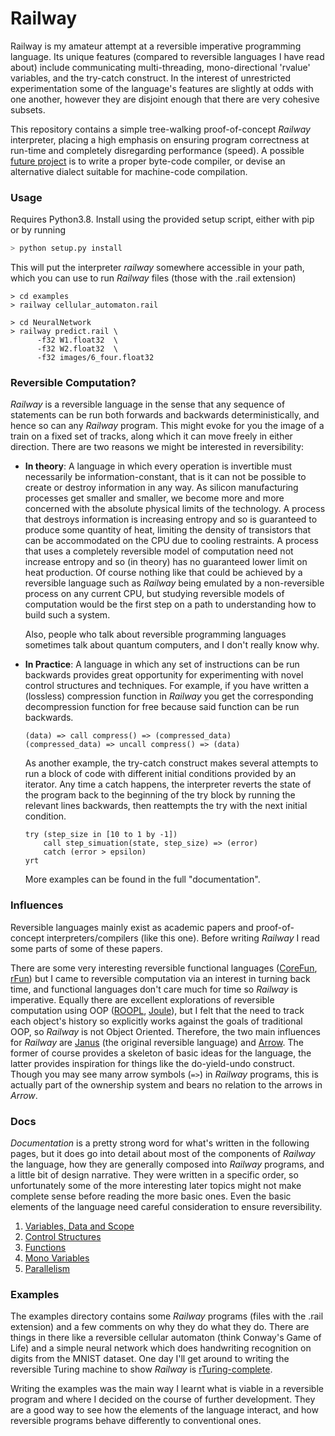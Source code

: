 # Railway
Railway is my amateur attempt at a reversible imperative programming language. Its unique features (compared to reversible languages I have read about) include communicating multi-threading, mono-directional 'rvalue' variables, and the try-catch construct. In the interest of unrestricted experimentation some of the language's features are slightly at odds with one another, however they are disjoint enough that there are very cohesive subsets.

This repository contains a simple tree-walking proof-of-concept _Railway_ interpreter, placing a high emphasis on ensuring program correctness at run-time and completely disregarding performance (speed). A possible [future project](https://github.com/jndean/monoxide) is to write a proper byte-code compiler, or devise an alternative dialect suitable for machine-code compilation.

### Usage

Requires Python3.8. Install using the provided setup script, either with pip or by running

```bash
> python setup.py install
```

This will put the interpreter _railway_ somewhere accessible in your path, which you can use to run _Railway_ files (those with the .rail extension)

```railway
> cd examples
> railway cellular_automaton.rail

> cd NeuralNetwork
> railway predict.rail \
      -f32 W1.float32  \
      -f32 W2.float32  \
      -f32 images/6_four.float32
```



### Reversible Computation?

_Railway_ is a reversible language in the sense that any sequence of statements can be run both forwards and backwards deterministically, and hence so can any _Railway_ program. This might evoke for you the image of a train on a fixed set of tracks, along which it can move freely in either direction. There are two reasons we might be interested in reversibility:

+ __In theory__: A language in which every operation is invertible must necessarily be information-constant, that is it can not be possible to create or destroy information in any way. As silicon manufacturing processes get smaller and smaller, we become more and more concerned with the absolute physical limits of the technology. A process that destroys information is increasing entropy and so is guaranteed to produce some quantity of heat, limiting the density of transistors that can be accommodated on the CPU due to cooling restraints. A process that uses a completely reversible model of computation need not increase entropy and so (in theory) has no guaranteed lower limit on heat production. Of course nothing like that could be achieved by a reversible language such as _Railway_ being emulated by a non-reversible process on any current CPU, but studying reversible models of computation would be the first step on a path to understanding how to build such a system. 

  Also, people who talk about reversible programming languages sometimes talk about quantum computers, and I don't really know why.

+ __In Practice__: A language in which any set of instructions can be run backwards provides great opportunity for experimenting with novel control structures and techniques. For example, if you have written a (lossless) compression function in _Railway_ you get the corresponding decompression function for free because said function can be run backwards.

  ```railway
  (data) => call compress() => (compressed_data)
  (compressed_data) => uncall compress() => (data)
  ```

  As another example, the try-catch construct makes several attempts to run a block of code with different initial conditions provided by an iterator. Any time a catch happens, the interpreter reverts the state of the program back to the beginning of the try block by running the relevant lines backwards, then reattempts the try with the next initial condition.

  ```railway
  try (step_size in [10 to 1 by -1])
      call step_simuation(state, step_size) => (error)
      catch (error > epsilon)
  yrt
  ```

  More examples can be found in the full "documentation".

### Influences

Reversible languages mainly exist as academic papers and proof-of-concept interpreters/compilers (like this one). Before writing _Railway_ I read some parts of some of these papers.

There are some very interesting reversible functional languages ([CoreFun]( http://hjemmesider.diku.dk/~robin/papers/rc2018.pdf "CoreFun"), [rFun]( https://github.com/kirkedal/rfun-interp "rFun")) but I came to reversible computation via an interest in turning back time, and functional languages don't care much for time so _Railway_ is imperative. Equally there are excellent explorations of reversible computation using OOP ([ROOPL]( https://pdfs.semanticscholar.org/f193/3ff3539aa785de9cbdc6edc80cf7335abb07.pdf "ROOPL"), [Joule]( https://www.researchgate.net/publication/304621348_Elements_of_a_Reversible_Object-Oriented_Language "Joule")), but I felt that the need to track each object's history so explicitly works against the goals of traditional OOP, so _Railway_ is not Object Oriented. Therefore, the two main influences for _Railway_ are [Janus](http://tetsuo.jp/ref/janus.pdf "Janus: A Time-Reversible Language") (the original reversible language) and [Arrow](https://etd.ohiolink.edu/!etd.send_file?accession=oberlin1443226400&disposition=inline "Arrow: A Modern Reversible Programming Language"). The former of course provides a skeleton of basic ideas for the language, the latter provides inspiration for things like the do-yield-undo construct. Though you may see many arrow symbols (`=>`) in _Railway_ programs, this is actually part of the ownership system and bears no relation to the arrows in _Arrow_.

### Docs

_Documentation_ is a pretty strong word for what's written in the following pages, but it does go into detail about most of the components of _Railway_ the language, how they are generally composed into _Railway_ programs, and a little bit of design narrative. They were written in a specific order, so unfortunately some of the more interesting later topics might not make complete sense before reading the more basic ones. Even the basic elements of the language need careful consideration to ensure reversibility.
1. [Variables, Data and Scope](https://github.com/jndean/railway/wiki/Variables,-Data-and-Scope)
2. [Control Structures](https://github.com/jndean/railway/wiki/Control-Structures)
3. [Functions](https://github.com/jndean/railway/wiki/Functions)
4. [Mono Variables](https://github.com/jndean/railway/wiki/Mono-Variables)
5. [Parallelism](https://github.com/jndean/railway/wiki/Parallelism)


### Examples

The examples directory contains some _Railway_ programs (files with the .rail extension) and a few comments on why they do what they do. There are things in there like a reversible cellular automaton (think Conway's Game of Life) and a simple neural network which does handwriting recognition on digits from the MNIST dataset. One day I'll get around to writing the reversible Turing machine to show _Railway_ is [rTuring-complete](https://www.researchgate.net/publication/220836123_A_Simple_and_Efficient_Universal_Reversible_Turing_Machine). 

Writing the examples was the main way I learnt what is viable in a reversible program and where I decided on the course of further development. They are a good way to see how the elements of the language interact, and how reversible programs behave differently to conventional ones.
